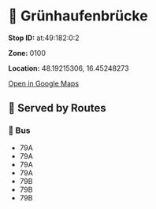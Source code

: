 # 🚉 Grünhaufenbrücke


**Stop ID:** at:49:182:0:2

**Zone:** 0100

**Location:** 48.19215306, 16.45248273

[Open in Google Maps](https://www.google.com/maps?q=48.19215306,16.45248273)

## 🚆 Served by Routes

### 🚌 Bus
- 79A
- 79A
- 79A
- 79A
- 79B
- 79B
- 79B